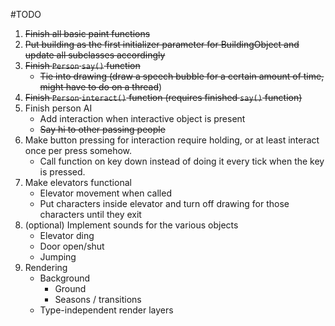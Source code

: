 #TODO
1. <del>Finish all basic paint functions</del>
2. <del>Put building as the first initializer parameter for BuildingObject and update all subclasses accordingly</del>
3. <del>Finish `Person` `say()` function</del>
    + <del>Tie into drawing (draw a speech bubble for a certain amount of time<del>, might have to do on a thread</del></del>)
4. <del>Finish `Person` `interact()` function (requires finished `say()` function)</del>
5. Finish person AI 
    - Add interaction when interactive object is present
    - <del>Say hi to other passing people</del>
6. Make button pressing for interaction require holding, or at least interact once per press somehow.
    + Call function on key down instead of doing it every tick when the key is pressed.
7. Make elevators functional
    + Elevator movement when called
    + Put characters inside elevator and turn off drawing for those characters until they exit
8. (optional) Implement sounds for the various objects
    + Elevator ding
    + Door open/shut
    + Jumping
9. Rendering
    + Background
        * Ground
        * Seasons / transitions
    + Type-independent render layers